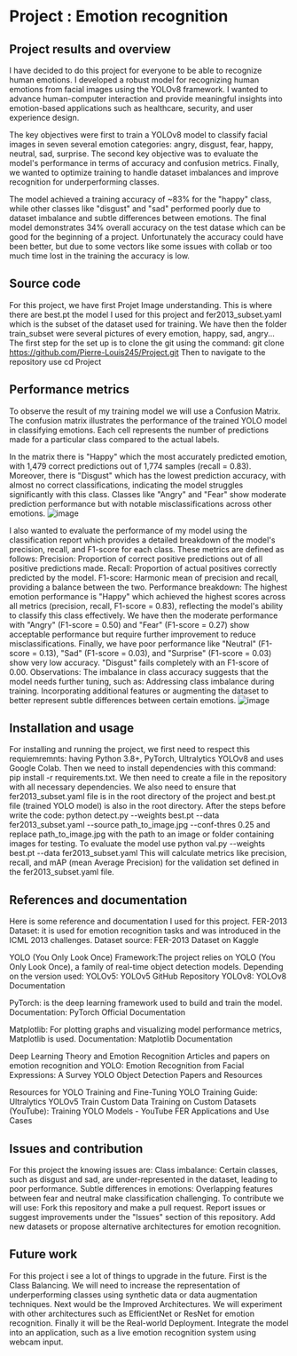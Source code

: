 # Project : Emotion recognition
## Project results and overview
I have decided to do this project for everyone to be able to recognize human emotions. 
I developed a robust model for recognizing human emotions from facial images using the YOLOv8 framework. 
I wanted to advance human-computer interaction and provide meaningful insights into emotion-based applications such as healthcare, security, and user experience design.

The key objectives were first to train a YOLOv8 model to classify facial images in seven several emotion categories: angry, disgust, fear, happy, neutral, sad, surprise.
The second key objective was to evaluate the model's performance in terms of accuracy and confusion metrics.
Finally, we wanted to optimize training to handle dataset imbalances and improve recognition for underperforming classes.

The model achieved a training accuracy of ~83% for the "happy" class, while other classes like "disgust" and "sad" performed poorly due to dataset imbalance and subtle differences between emotions.
The final model demonstrates 34% overall accuracy on the test datase which can be good for the beginning of a project.
Unfortunately the accuracy could have been better, but due to some vectors like some issues with collab or too much time lost in the training the accuracy is low.

## Source code 
For this project, we have first Projet Image understanding. This is where there are best.pt the model I used for this project and fer2013_subset.yaml which is the subset of the dataset used for training.
We have then the folder train_subset were several pictures of every emotion, happy, sad, angry...
The first step for the set up is to clone the git using the command: git clone https://github.com/Pierre-Louis245/Project.git
Then to navigate to the repository use cd Project

## Performance metrics
To observe the result of my training model we will use a Confusion Matrix.
The confusion matrix illustrates the performance of the trained YOLO model in classifying emotions. 
Each cell represents the number of predictions made for a particular class compared to the actual labels.

In the matrix there is "Happy" which the most accurately predicted emotion, with 1,479 correct predictions out of 1,774 samples (recall = 0.83).
Moreover, there is "Disgust" which has the lowest prediction accuracy, with almost no correct classifications, indicating the model struggles significantly with this class.
Classes like "Angry" and "Fear" show moderate prediction performance but with notable misclassifications across other emotions.
![image](https://github.com/user-attachments/assets/1693daf9-d378-4945-a1ae-93dfd69c9323)

I also wanted to evaluate the performance of my model using the classification report which provides a detailed breakdown of the model's precision, recall, and F1-score for each class. These metrics are defined as follows:
Precision: Proportion of correct positive predictions out of all positive predictions made.
Recall: Proportion of actual positives correctly predicted by the model.
F1-score: Harmonic mean of precision and recall, providing a balance between the two.
Performance breakdown:
The highest emotion performance is "Happy" which achieved the highest scores across all metrics (precision, recall, F1-score = 0.83), reflecting the model's ability to classify this class effectively.
We have then the moderate performance with "Angry" (F1-score = 0.50) and "Fear" (F1-score = 0.27) show acceptable performance but require further improvement to reduce misclassifications.
Finally, we have poor performance like "Neutral" (F1-score = 0.13), "Sad" (F1-score = 0.03), and "Surprise" (F1-score = 0.03) show very low accuracy.
"Disgust" fails completely with an F1-score of 0.00.
Observations:
The imbalance in class accuracy suggests that the model needs further tuning, such as:
Addressing class imbalance during training.
Incorporating additional features or augmenting the dataset to better represent subtle differences between certain emotions.
![image](https://github.com/user-attachments/assets/cbf21c53-68c0-4af9-b555-e8f1a5e7fc35)

## Installation and usage
For installing and running the project, we first need to respect this requiemremnts: having Python 3.8+, PyTorch, Ultralytics YOLOv8 and uses Google Colab.
Then we need to install dependencies with this command: pip install -r requirements.txt.
We then need to create a file in the repository with all necessary dependencies.
We also need to ensure that fer2013_subset.yaml file is in the root directory of the project and best.pt file (trained YOLO model) is also in the root directory.
After the steps before write the code: python detect.py --weights best.pt --data fer2013_subset.yaml --source path_to_image.jpg --conf-thres 0.25
and replace path_to_image.jpg with the path to an image or folder containing images for testing.
To evaluate the model use python val.py --weights best.pt --data fer2013_subset.yaml
This will calculate metrics like precision, recall, and mAP (mean Average Precision) for the validation set defined in the fer2013_subset.yaml file.

## References and documentation
Here is some reference and documentation I used for this project.
FER-2013 Dataset: it is used for emotion recognition tasks and was introduced in the ICML 2013 challenges.
Dataset source: FER-2013 Dataset on Kaggle

YOLO (You Only Look Once) Framework:The project relies on YOLO (You Only Look Once), a family of real-time object detection models. Depending on the version used:
YOLOv5: YOLOv5 GitHub Repository
YOLOv8: YOLOv8 Documentation

PyTorch: is the deep learning framework used to build and train the model.
Documentation: PyTorch Official Documentation

Matplotlib: For plotting graphs and visualizing model performance metrics, Matplotlib is used.
Documentation: Matplotlib Documentation

Deep Learning Theory and Emotion Recognition
Articles and papers on emotion recognition and YOLO:
Emotion Recognition from Facial Expressions: A Survey
YOLO Object Detection Papers and Resources

Resources for YOLO Training and Fine-Tuning
YOLO Training Guide: Ultralytics YOLOv5 Train Custom Data
Training on Custom Datasets (YouTube): Training YOLO Models - YouTube
FER Applications and Use Cases

## Issues and contribution
For this project the knowing issues are:
Class imbalance: Certain classes, such as disgust and sad, are under-represented in the dataset, leading to poor performance.
Subtle differences in emotions: Overlapping features between fear and neutral make classification challenging.
To contribute we will use:
Fork this repository and make a pull request.
Report issues or suggest improvements under the "Issues" section of this repository.
Add new datasets or propose alternative architectures for emotion recognition.


## Future work 
For this project i see a lot of things to upgrade in the future. 
First is the Class Balancing. We will need to increase the representation of underperforming classes using synthetic data or data augmentation techniques.
Next would be the Improved Architectures. We will experiment with other architectures such as EfficientNet or ResNet for emotion recognition.
Finally it will be the Real-world Deployment. Integrate the model into an application, such as a live emotion recognition system using webcam input.
